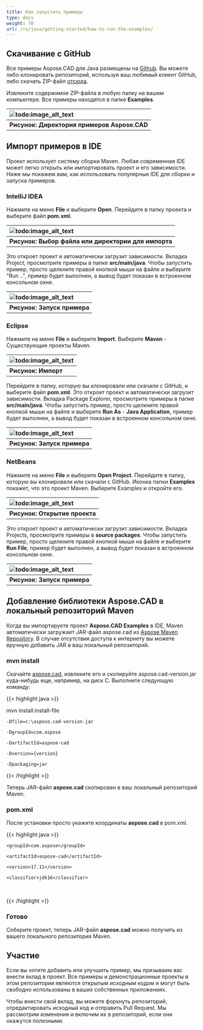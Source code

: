 ```yaml
---
title: Как запустить примеры
type: docs
weight: 70
url: /ru/java/getting-started/how-to-run-the-examples/
---
```


## **Скачивание с GitHub**

Все примеры Aspose.CAD для Java размещены на [Github](https://github.com/aspose-cad/Aspose.CAD-for-Java). Вы можете либо клонировать репозиторий, используя ваш любимый клиент GitHub, либо скачать ZIP-файл [отсюда](https://github.com/aspose-cad/Aspose.CAD-for-Java/archive/master.zip).

Извлеките содержимое ZIP-файла в любую папку на вашем компьютере. Все примеры находятся в папке **Examples**.

|![todo:image_alt_text](https://i.imgur.com/7WsFK0M.png)|
| :- |
|**Рисунок: Директория примеров Aspose.CAD**|

## **Импорт примеров в IDE**

Проект использует систему сборки Maven. Любая современная IDE может легко открыть или импортировать проект и его зависимости. Ниже мы покажем вам, как использовать популярные IDE для сборки и запуска примеров.

### **IntelliJ IDEA**

Нажмите на меню **File** и выберите **Open**. Перейдите в папку проекта и выберите файл **pom.xml**.

|![todo:image_alt_text](https://i.imgur.com/nPfCrsR.png)|
| :- |
|**Рисунок: Выбор файла или директории для импорта**|
Это откроет проект и автоматически загрузит зависимости. Вкладка Project, просмотрите примеры в папке **src/main/java**. Чтобы запустить пример, просто щелкните правой кнопкой мыши на файле и выберите "Run ..", пример будет выполнен, а вывод будет показан в встроенном консольном окне.

|![todo:image_alt_text](https://i.imgur.com/nMaSTiG.png)|
| :- |
|**Рисунок: Запуск примера**|

### **Eclipse**

Нажмите на меню **File** и выберите **Import**. Выберите **Maven** - Существующие проекты Maven.

|![todo:image_alt_text](https://i.imgur.com/Ca0cHFr.png)|
| :- |
|**Рисунок: Импорт**|
Перейдите в папку, которую вы клонировали или скачали с GitHub, и выберите файл **pom.xml**. Это откроет проект и автоматически загрузит зависимости. Вкладка Package Explorer, просмотрите примеры в папке **src/main/java**. Чтобы запустить пример, просто щелкните правой кнопкой мыши на файле и выберите **Run As** - **Java Application**, пример будет выполнен, а вывод будет показан в встроенном консольном окне.

|![todo:image_alt_text](https://i.imgur.com/7WsFK0M.png)|
| :- |
|**Рисунок: Запуск примера**|

### **NetBeans**

Нажмите на меню **File** и выберите **Open Project**. Перейдите в папку, которую вы клонировали или скачали с GitHub. Иконка папки **Examples** покажет, что это проект Maven. Выберите Examples и откройте его.

|![todo:image_alt_text](https://i.imgur.com/KOcP5Z2.png)|
| :- |
|**Рисунок: Открытие проекта**|
Это откроет проект и автоматически загрузит зависимости. Вкладка Projects, просмотрите примеры в **source packages**. Чтобы запустить пример, просто щелкните правой кнопкой мыши на файле и выберите **Run File**, пример будет выполнен, а вывод будет показан в встроенном консольном окне.

|![todo:image_alt_text](https://i.imgur.com/VUUU4BD.png)|
| :- |
|**Рисунок: Запуск примера**|

## **Добавление библиотеки Aspose.CAD в локальный репозиторий Maven**

Когда вы импортируете проект **Aspose.CAD Examples** в IDE, Maven автоматически загружает JAR-файл aspose.cad из [Aspose Maven Repository](https://releases.aspose.com/java/repo/). В случае отсутствия доступа к интернету вы можете вручную добавить JAR в ваш локальный репозиторий.

### **mvn install**

Скачайте [aspose.cad](https://releases.aspose.com/java/repo/com/aspose/aspose-cad/), извлеките его и скопируйте aspose.cad-version.jar куда-нибудь еще, например, на диск C. Выполните следующую команду:

{{< highlight java >}}

 mvn install:install-file

    -Dfile=c:\aspose.cad-version.jar

    -DgroupId=com.aspose

    -DartifactId=aspose-cad

    -Dversion={version}

    -Dpackaging=jar

{{< /highlight >}}

Теперь JAR-файл **aspose.cad** скопирован в ваш локальный репозиторий Maven.

### **pom.xml**

После установки просто укажите координаты **aspose.cad** в pom.xml.

{{< highlight java >}}

 <dependency>

    <groupId>com.aspose</groupId>

    <artifactId>aspose-cad</artifactId>

    <version>17.11</version>

    <classifier>jdk16</classifier>

 </dependency>

{{< /highlight >}}

### **Готово**

Соберите проект, теперь JAR-файл **aspose.cad** можно получить из вашего локального репозитория Maven.

## **Участие**

Если вы хотите добавить или улучшить пример, мы призываем вас внести вклад в проект. Все примеры и демонстрационные проекты в этом репозитории являются открытым исходным кодом и могут быть свободно использованы в ваших собственных приложениях.

Чтобы внести свой вклад, вы можете форкнуть репозиторий, отредактировать исходный код и отправить Pull Request. Мы рассмотрим изменения и включим их в репозиторий, если они окажутся полезными.
